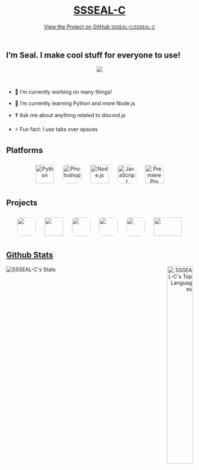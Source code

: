 <link rel="apple-touch-icon" sizes="180x180" href="icons/apple-touch-icon.png">

<link rel="icon" type="image/png" sizes="32x32" href="icons/favicon-32x32.png">

<link rel="icon" type="image/png" sizes="16x16" href="icons/favicon-16x16.png">

<link rel="manifest" href="icons/site.webmanifest">

<link rel="mask-icon" href="icons/safari-pinned-tab.svg" color="#5bbad5">

<link rel="shortcut icon" href="icons/favicon.ico">

<meta name="msapplication-TileColor" content="#603cba">

<meta name="msapplication-config" content="icons/browserconfig.xml">

<meta name="theme-color" content="#ffffff">

<meta charset="UTF-8">

<meta http-equiv="X-UA-Compatible" content="IE=edge">

<meta name="viewport" content="width=device-width, initial-scale=1">

<meta name="generator" content="Jekyll v3.9.0">

<meta property="og:title" content="I’m Seal. I make cool stuff for everyone to use!">

<meta property="og:locale" content="en_US">

<link rel="canonical" href="https://ssseal-c.xyz/">

<meta property="og:url" content="http://ssseal-c.xyz/">

<meta property="og:site_name" content="SSSEAL-C">

<meta name="twitter:card" content="summary">

<meta property="twitter:title" content="I’m Seal. I make cool stuff for everyone to use!">

<link rel="stylesheet" href="/assets/css/style.css?v=7d331d800f75f0bd23de0135e02767586a9332e5">

<!--[if lt IE 9]>
    <script src="//cdnjs.cloudflare.com/ajax/libs/html5shiv/3.7.3/html5shiv.min.js"></script>
    <![endif]-->

<div class="wrapper">
<header>
    <h1><a href="https://ssseal-c.xyz/">SSSEAL-C</a></h1>
    <p></p><p class="view">
    <a href="https://github.com/SSSEAL-C/SSSEAL-C">View the Project on GitHub <small>SSSEAL-C/SSSEAL-C</small></a>
    </p>
    </header>
    <section>
        <h1 id="im-seal-i-make-cool-stuff-for-everyone-to-use">I’m Seal. I make cool stuff for everyone to use!</h1><div align="center">
        <img src="https://komarev.com/ghpvc/?username=SSSEAL-C&amp;&amp;style=flat-square" align="center">
        </div>
        <p>
            <br>
        </p>
        <ul>
            <li>
                <p>🔭 I’m currently working on many things!</p>
            </li><li>
            <p>🌱 I’m currently learning Python and more Node.js</p>
            </li><li>
            <p>❓ Ask me about anything related to discord.js</p>
            </li><li>
            <p>⚡ Fun fact: I use tabs over spaces</p>
            </li></ul>
        <h2 id="platforms">Platforms</h2>
        <div align="center">
            <img style="margin: 10px" src="https://profilinator.rishav.dev/skills-assets/python-original.svg" alt="Python" height="50">
            <img style="margin: 10px; border-radius: 10px;" src="https://profilinator.rishav.dev/skills-assets/photoshop-plain.svg" alt="Photoshop" height="50">
            <img style="margin: 10px" src="https://profilinator.rishav.dev/skills-assets/nodejs-original-wordmark.svg" alt="Node.js" height="50">
            <img style="margin: 10px; border-radius: 10px;" src="https://profilinator.rishav.dev/skills-assets/javascript-original.svg" alt="JavaScript" height="50">
            <img style="margin: 10px" src="https://profilinator.rishav.dev/skills-assets/adobepremierepro.png" alt="Premiere Pro" height="50">
        </div>
        <h2 id="projects">Projects</h2>
        <div align="center"><a href="https://ssseal-c.github.io/haza64-socials/" target="_blank" rel="noopener noreferrer">
            <img style="margin: 10px; border-radius: 10px;" src="https://static-cdn.jtvnw.net/jtv_user_pictures/735811f5-1a88-4640-8601-eec54dcff9cf-profile_image-600x600.png" width="50" height="50" style="margin-bottom: 5px;"></a>
            <a href="https://ssseal-c.github.io/influencer-po-boxes/" target="_blank" rel="noopener noreferrer">
                <img style="margin: 10px" src="https://ssseal-c.github.io/influencer-po-boxes/icons/android-chrome-512x512.png" width="50" height="50" style="margin-bottom: 5px;"></a>
            <a href="https://ssseal-c.github.io/slur-detect/" target="_blank" rel="noopener noreferrer">
                <img style="margin: 10px; border-radius: 10px;" src="https://i1.sndcdn.com/avatars-000655073348-xpew0x-original.jpg" width="50" height="50" style="margin-bottom: 5px;"></a>
            <a href="https://ssseal-c.github.io/KHX/" target="_blank" rel="noopener noreferrer">
                <img style="margin: 10px; border-radius: 10px;" src="https://yt3.ggpht.com/-NBRv4hRMRqw/AAAAAAAAAAI/AAAAAAAAAAA/RHCM0uP8eEA/s0/photo.jpg=s0?imgmax=0" width="50" height="50" style="margin-bottom: 5px;"></a>
            <a href="https://ssseal-c.github.io/discord-token-stealer/" target="_blank" rel="noopener noreferrer">
                <img style="margin: 10px; border-radius: 10px;" src="https://webcamstartup.com/wp-content/uploads/2018/04/discord-logo.jpg" width="50" height="50" style="margin-bottom: 5px;"></a>
            <a href="https://ssseal-c.github.io/tweet-or-drink/" target="_blank" rel="noopener noreferrer">
                <img style="margin: 10px" src="https://i.imgur.com/UYpcWI0.png" width="75" height="50" style="margin-bottom: 5px;"></a>
        </div>
        <a href="https://ssseal-c.github.io/tweet-or-drink/" target="_blank" rel="noopener noreferrer">
            <h2 id="github-stats">Github Stats</h2>
            <div align="left"><img src="https://github-readme-stats.vercel.app/api?username=SSSEAL-C&amp;show_icons=true&amp;count_private=true&amp;hide_border=true&amp;theme=midnight-purple" align="left" alt="SSSEAL-C's Stats"></div>
            <div align="right">
                <img src="https://github-readme-stats.vercel.app/api/top-langs/?username=SSSEAL-C&amp;show_icons=true&amp;hide_border=true&amp;theme=midnight-purple" width="37%" alt="SSSEAL-C's Top Languages" align="right">
            </div>
        </a>
    </section>
    </div>
